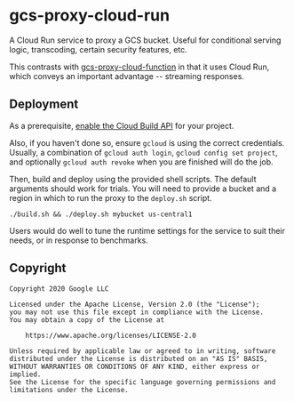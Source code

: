 # gcs-proxy-cloud-run

A Cloud Run service to proxy a GCS bucket. Useful for conditional serving logic, transcoding, certain security features, etc.

This contrasts with [gcs-proxy-cloud-function](http://github.com/domZippilli/gcs-proxy-cloud-function) in that it uses Cloud Run, which conveys an important advantage -- streaming responses.

## Deployment

As a prerequisite, [enable the Cloud Build API](https://console.cloud.google.com/apis/library/cloudbuild.googleapis.com) for your project.

Also, if you haven't done so, ensure `gcloud` is using the correct credentials. Usually, a combination of `gcloud auth login`, `gcloud config set project`, and optionally `gcloud auth revoke` when you are finished will do the job.

Then, build and deploy using the provided shell scripts. The default arguments should work for trials. You will need to provide a bucket and a region in which to run the proxy to the `deploy.sh` script.

```shell
./build.sh && ./deploy.sh mybucket us-central1
```

Users would do well to tune the runtime settings for the service to suit their needs, or in response to benchmarks.

## Copyright

``` text
Copyright 2020 Google LLC

Licensed under the Apache License, Version 2.0 (the "License");
you may not use this file except in compliance with the License.
You may obtain a copy of the License at

    https://www.apache.org/licenses/LICENSE-2.0

Unless required by applicable law or agreed to in writing, software
distributed under the License is distributed on an "AS IS" BASIS,
WITHOUT WARRANTIES OR CONDITIONS OF ANY KIND, either express or implied.
See the License for the specific language governing permissions and
limitations under the License.
```
